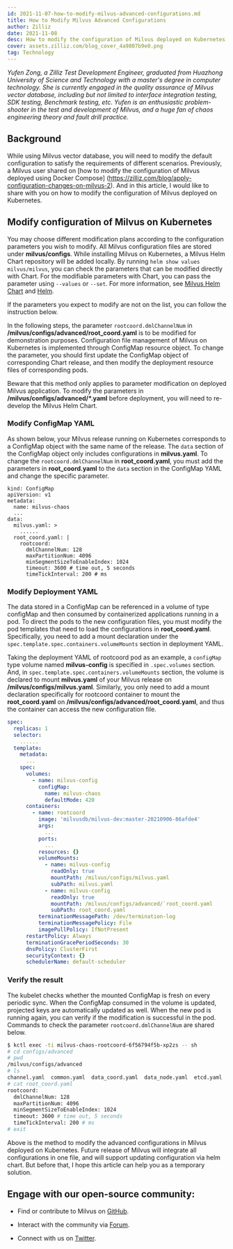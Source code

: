 ```yaml
---
id: 2021-11-07-how-to-modify-milvus-advanced-configurations.md
title: How to Modify Milvus Advanced Configurations
author: Zilliz
date: 2021-11-08
desc: How to modify the configuration of Milvus deployed on Kubernetes
cover: assets.zilliz.com/blog_cover_4a9807b9e0.png
tag: Technology
---
```


*Yufen Zong, a Zilliz Test Development Engineer, graduated from Huazhong University of Science and Technology with a master's degree in computer technology. She is currently engaged in the quality assurance of Milvus vector database, including but not limited to interface integration testing, SDK testing, Benchmark testing, etc. Yufen is an enthusiastic problem-shooter in the test and development of Milvus, and a huge fan of chaos engineering theory and fault drill practice.*

## Background

While using Milvus vector database, you will need to modify the default configuration to satisfy the requirements of different scenarios. Previously, a Milvus user shared on [how to modify the configuration of Milvus deployed using Docker Compose] (https://zilliz.com/blog/apply-configuration-changes-on-milvus-2). And in this article, I would like to share with you on how to modify the configuration of Milvus deployed on Kubernetes.

## Modify configuration of Milvus on Kubernetes

You may choose different modification plans according to the configuration parameters you wish to modify. All Milvus configuration files are stored under **milvus/configs**. While installing Milvus on Kubernetes, a Milvus Helm Chart repository will be added locally. By running `helm show values milvus/milvus`, you can check the parameters that can be modified directly with Chart. For the modifiable parameters with Chart, you can pass the parameter using `--values` or `--set`. For more information, see [Milvus Helm Chart](https://artifacthub.io/packages/helm/milvus/milvus) and [Helm](https://helm.sh/docs/).

If the parameters you expect to modify are not on the list, you can follow the instruction below.

In the following steps, the parameter `rootcoord.dmlChannelNum` in **/milvus/configs/advanced/root_coord.yaml** is to be modified for demonstration purposes. Configuration file management of Milvus on Kubernetes is implemented through ConfigMap resource object. To change the parameter, you should first update the ConfigMap object of corresponding Chart release, and then modify the deployment resource files of corresponding pods. 

Beware that this method only applies to parameter modification on deployed Milvus application. To modify the parameters in **/milvus/configs/advanced/\*.yaml** before deployment, you will need to re-develop the Milvus Helm Chart.

### Modify ConfigMap YAML

As shown below, your Milvus release running on Kubernetes corresponds to a ConfigMap object with the same name of the release. The `data` section of the ConfigMap object only includes configurations in **milvus.yaml**. To change the `rootcoord.dmlChannelNum` in **root_coord.yaml**, you must add the parameters in **root_coord.yaml** to the `data` section in the ConfigMap YAML and change the specific parameter. 

```
kind: ConfigMap
apiVersion: v1
metadata:
  name: milvus-chaos
  ...
data:
  milvus.yaml: >
    ......
  root_coord.yaml: |
    rootcoord:
      dmlChannelNum: 128
      maxPartitionNum: 4096
      minSegmentSizeToEnableIndex: 1024
      timeout: 3600 # time out, 5 seconds
      timeTickInterval: 200 # ms
```

### Modify Deployment YAML

The data stored in a ConfigMap can be referenced in a volume of type configMap and then consumed by containerized applications running in a pod. To direct the pods to the new configuration files, you must modify the pod templates that need to load the configurations in **root_coord.yaml**. Specifically, you need to add a mount declaration under the `spec.template.spec.containers.volumeMounts` section in deployment YAML.

Taking the deployment YAML of rootcoord pod as an example, a `configMap` type volume named **milvus-config** is specified in `.spec.volumes` section. And, in `spec.template.spec.containers.volumeMounts` section, the volume is declared to mount **milvus.yaml** of your Milvus release on **/milvus/configs/milvus.yaml**. Similarly, you only need to add a mount declaration specifically for rootcoord container to mount the **root_coord.yaml** on **/milvus/configs/advanced/root_coord.yaml**, and thus the container can access the new configuration file.

```yaml
spec:
  replicas: 1
  selector:
    ......
  template:
    metadata:
      ...
    spec:
      volumes:
        - name: milvus-config
          configMap:
            name: milvus-chaos
            defaultMode: 420
      containers:
        - name: rootcoord
          image: 'milvusdb/milvus-dev:master-20210906-86afde4'
          args:
            ...
          ports:
            ...
          resources: {}
          volumeMounts:
            - name: milvus-config
              readOnly: true
              mountPath: /milvus/configs/milvus.yaml
              subPath: milvus.yaml
            - name: milvus-config
              readOnly: true
              mountPath: /milvus/configs/advanced/`root_coord.yaml
              subPath: root_coord.yaml
          terminationMessagePath: /dev/termination-log
          terminationMessagePolicy: File
          imagePullPolicy: IfNotPresent
      restartPolicy: Always
      terminationGracePeriodSeconds: 30
      dnsPolicy: ClusterFirst
      securityContext: {}
      schedulerName: default-scheduler
```

### Verify the result

The kubelet checks whether the mounted ConfigMap is fresh on every periodic sync. When the ConfigMap consumed in the volume is updated, projected keys are automatically updated as well. When the new pod is running again, you can verify if the modification is successful in the pod. Commands to check the parameter `rootcoord.dmlChannelNum` are shared below.

```bash
$ kctl exec -ti milvus-chaos-rootcoord-6f56794f5b-xp2zs -- sh
# cd configs/advanced
# pwd
/milvus/configs/advanced
# ls
channel.yaml  common.yaml  data_coord.yaml  data_node.yaml  etcd.yaml  proxy.yaml  query_node.yaml  root_coord.yaml
# cat root_coord.yaml
rootcoord:
  dmlChannelNum: 128
  maxPartitionNum: 4096
  minSegmentSizeToEnableIndex: 1024
  timeout: 3600 # time out, 5 seconds
  timeTickInterval: 200 # ms
# exit
```



Above is the method to modify the advanced configurations in Milvus deployed on Kubernetes. Future release of Milvus will integrate all configurations in one file, and will support updating configuration via helm chart. But before that, I hope this article can help you as a temporary solution.



## Engage with our open-source community:

- Find or contribute to Milvus on [GitHub](https://bit.ly/307b7jC).

- Interact with the community via [Forum](https://bit.ly/3qiyTEk).

- Connect with us on [Twitter](https://bit.ly/3ob7kd8).

  